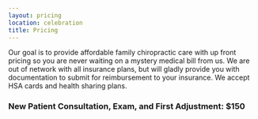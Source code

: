 ```yaml
---
layout: pricing
location: celebration
title: Pricing
---
```


Our goal is to provide affordable family chiropractic care with up front pricing so you are never waiting on a mystery medical bill from us.  We are out of network with all insurance plans, but will gladly provide you with documentation to submit for reimbursement to your insurance.  We accept HSA cards and health sharing plans.  

<div class="alert alert-success text-center" role="alert">
  <h3>New Patient Consultation, Exam, and First Adjustment: $150</h3>
</div>